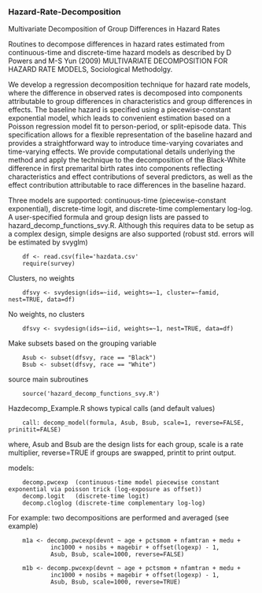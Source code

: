 ### Hazard-Rate-Decomposition
Multivariate Decomposition of Group Differences in Hazard Rates

Routines to decompose differences in hazard rates estimated from continuous-time and discrete-time hazard models as described by D Powers and M-S Yun (2009) MULTIVARIATE DECOMPOSITION FOR HAZARD RATE MODELS, Sociological Methodolgy. 

We develop a regression decomposition technique for hazard rate models, where the difference in observed rates is decomposed into components attributable to group differences in characteristics and group differences in effects. The baseline hazard is specified using a piecewise-constant exponential model, which leads to convenient estimation based on a Poisson regression model fit to person-period, or split-episode data. This specification allows for a flexible representation of the baseline hazard and provides a straightforward way to introduce time-varying covariates and time-varying effects. We provide computational details underlying the method and apply the technique to the decomposition of the Black-White difference in first premarital birth rates into components reflecting characteristics and effect contributions of several predictors, as well as the effect contribution attributable to race differences in the baseline hazard.

Three models are supported: continuous-time (piecewise-constant exponential), discrete-time logit, and discrete-time complementary log-log. A user-specified formula and group design lists are passed to hazard_decomp_functions_svy.R. Although this requires data to be setup as a complex design, simple designs are also supported (robust std. errors will be estimated by svyglm)

        df <- read.csv(file='hazdata.csv'
        require(survey)

Clusters, no weights 

        dfsvy <- svydesign(ids=~iid, weights=~1, cluster=~famid, nest=TRUE, data=df)

No weights, no clusters 

        dfsvy <- svydesign(ids=~iid, weights=~1, nest=TRUE, data=df)

Make subsets based on the grouping variable

        Asub <- subset(dfsvy, race == "Black")
        Bsub <- subset(dfsvy, race == "White")

source main subroutines

        source('hazard_decomp_functions_svy.R')

Hazdecomp_Example.R shows typical calls (and default values)

        call: decomp_model(formula, Asub, Bsub, scale=1, reverse=FALSE, prinitit=FALSE)

where, Asub and Bsub are the design lists for each group, scale is a rate multiplier, reverse=TRUE if groups are swapped, printit to print output.

models: 

        decomp.pwcexp  (continuous-time model piecewise constant exponential via poisson trick (log-exposure as offset))
        decomp.logit   (discrete-time logit)       
        decomp.cloglog (discrete-time complementary log-log)
        
For example: two decompositions are performed and averaged (see example)

        m1a <- decomp.pwcexp(devnt ~ age + pctsmom + nfamtran + medu + 
                inc1000 + nosibs + magebir + offset(logexp) - 1,
                Asub, Bsub, scale=1000, reverse=FALSE)
                    
        m1b <- decomp.pwcexp(devnt ~ age + pctsmom + nfamtran + medu + 
                inc1000 + nosibs + magebir + offset(logexp) - 1,
                Asub, Bsub, scale=1000, reverse=TRUE)




